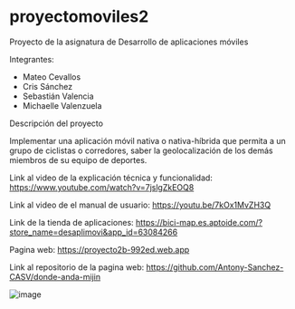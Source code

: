 # proyectomoviles2

Proyecto de la asignatura de Desarrollo de aplicaciones móviles

Integrantes:

- Mateo Cevallos
- Cris Sánchez
- Sebastián Valencia
- Michaelle Valenzuela

Descripción del proyecto

Implementar una aplicación móvil nativa o nativa-híbrida que permita a un grupo de ciclistas o 
corredores, saber la geolocalización de los demás miembros de su equipo de deportes.

Link al video de la explicación técnica y funcionalidad: https://www.youtube.com/watch?v=7jslgZkEOQ8

Link al video de el manual de usuario: https://youtu.be/7kOx1MvZH3Q

Link de la tienda de aplicaciones: https://bici-map.es.aptoide.com/?store_name=desaplimovi&app_id=63084266

Pagina web: https://proyecto2b-992ed.web.app

Link al repositorio de la pagina web: https://github.com/Antony-Sanchez-CASV/donde-anda-mijin

![image](https://user-images.githubusercontent.com/58050574/188796488-fb716c9b-fa14-47c2-b0c8-4ebb257cd8eb.png)


